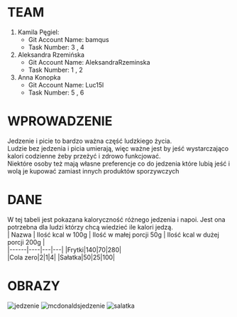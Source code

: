 # TEAM
1. Kamila Pęgiel:
   - Git Account Name: bamqus
   - Task Number: 3 , 4
3. Aleksandra Rzemińska
   - Git Account Name: AleksandraRzeminska
   - Task Number: 1 , 2
4. Anna Konopka
   - Git Account Name: Luc15l
   - Task Number: 5 , 6

# WPROWADZENIE  
Jedzenie i picie to bardzo ważna część ludzkiego życia.     
 Ludzie bez jedzenia i picia umierają, więc ważne jest by jeść wystarczająco kalori codzienne żeby przeżyć i zdrowo funkcjować.   
 Niektóre osoby też mają własne preferencje co do jedzenia które lubią jeść i wolą je kupować zamiast innych produktów sporzywczych


# DANE
W tej tabeli jest pokazana kaloryczność różnego jedzenia i napoi. Jest ona potrzebna dla ludzi którzy chcą wiedzieć ile kalori jedzą.  
| Nazwa | Ilość kcal w 100g | Ilość w małej porcji 50g | Ilość kcal w dużej porcji 200g |  
|------|----|---|---|
|Frytki|140|70|280|  
|Cola zero|2|1|4|
|Sałatka|50|25|100|
# OBRAZY
![jedzenie](https://gdziejubileusz.pl/uploads/jedzenie-i-picie/galeria-jedzenie-i-picie-7298.jpeg)
![mcdonaldsjedzenie](https://pliki.horecatrends.pl/i/01/85/24/018524_r0_940.jpg)
![salatka](IMG/s.jpg)